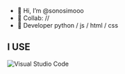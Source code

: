 - 👋 Hi, I’m @sonosimooo
- 🤝 Collab: //
- 🔑 Developer python / js / html / css

## I USE 

![Visual Studio Code](https://img.shields.io/badge/Visual%20Studio%20Code-0078d7.svg?style=for-the-badge&logo=visual-studio-code&logoColor=white)